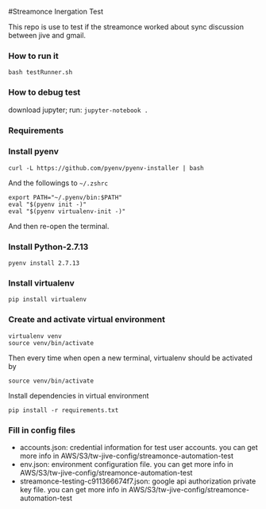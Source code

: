 #Streamonce Inergation Test

This repo is use to test if the streamonce worked about sync discussion between jive and gmail.

### How to run it

```
bash testRunner.sh
```

### How to debug test
download jupyter;
run:
`jupyter-notebook .`

### Requirements

### Install pyenv

```
curl -L https://github.com/pyenv/pyenv-installer | bash
```

And the followings to `~/.zshrc`

```
export PATH="~/.pyenv/bin:$PATH"
eval "$(pyenv init -)"
eval "$(pyenv virtualenv-init -)"
```

And then re-open the terminal.

### Install Python-2.7.13

```
pyenv install 2.7.13
```

### Install virtualenv
```
pip install virtualenv
```

### Create and activate virtual environment

```
virtualenv venv
source venv/bin/activate
```

Then every time when open a new terminal, virtualenv should be activated by
```
source venv/bin/activate
```

Install dependencies in virtual environment
```
pip install -r requirements.txt
```

### Fill in config files
* accounts.json: credential information for test user accounts. you can get more info in AWS/S3/tw-jive-config/streamonce-automation-test
* env.json: environment configuration file. you can get more info in AWS/S3/tw-jive-config/streamonce-automation-test
* streamonce-testing-c911366674f7.json: google api authorization private key file. you can get more info in AWS/S3/tw-jive-config/streamonce-automation-test


